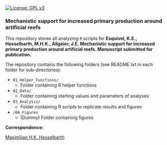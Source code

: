[![License: GPL v3](https://img.shields.io/badge/License-GPLv3-blue.svg)](https://www.gnu.org/licenses/gpl-3.0)

### Mechanistic support for increased primary production around artificial reefs

This repository stores all analyzing `R` scripts for **Esquivel, K.E., Hesselbarth, M.H.K., Allgeier, J.E. Mechanistic support for increased primary production around artificial reefs. Manuscript submitted for publication.**

The repository contains the following folders (see README.txt in each folder for sub-directories):
- `01_Helper_Functions/`
  - Folder containing R helper functions
- `02_Data/`
  - Folder containing starting values and parameters of analyses
- `03_Analysis/`
  - Folder containing R scripts to replicate results and figures
- `/04_Figures`
  -  (Dummy) Folder containing figures
  
**Correspondence:**

[Maximilian H.K. Hesselbarth](mailto:mhk.hesselbarth@gmail.com)
